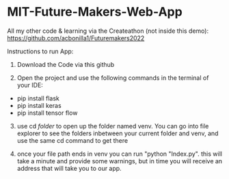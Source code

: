 # MIT-Future-Makers-Web-App

All my other code & learning via the Createathon (not inside this demo): https://github.com/acbonilla1/Futuremakers2022

Instructions to run App:

1) Download the Code via this github

2) Open the project and use the following commands in the terminal of your IDE:
  - pip install flask
  - pip install keras
  - pip install tensor flow
  
3) use cd *folder* to open up the folder named venv. You can go into file explorer to see the folders inbetween your current folder and venv, and use the same cd command to get there

4) once your file path ends in venv you can run "python "Index.py". this will take a minute and provide some warnings, but in time you will receive an address that will take you to our app.
